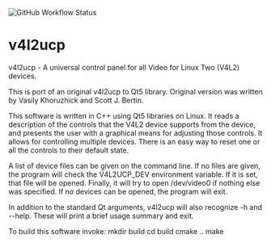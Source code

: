 ![GitHub Workflow Status](https://img.shields.io/github/workflow/status/HedgeHawk/v4l2ucp/CMake)

# v4l2ucp
v4l2ucp - A universal control panel for all Video for Linux Two (V4L2) devices.

This is port of an original v4l2ucp to Qt5 library. Original version was written 
by Vasily Khoruzhick and Scott J. Bertin.

This software is written in C++ using Qt5 libraries on Linux. It reads a
description of the controls that the V4L2 device supports from the device,
and presents the user with a graphical means for adjusting those controls.
It allows for controlling multiple devices. There is an easy way
to reset one or all the controls to their default state.

A list of device files can be given on the command line. If no files are
given, the program will check the V4L2UCP_DEV environment variable. If it
is set, that file will be opened. Finally, it will try to open /dev/video0
if nothing else was specified. If no devices can be opened, the program will
exit.

In addition to the standard Qt arguments, v4l2ucp will also recognize -h and
--help. These will print a brief usage summary and exit.

To build this software invoke:
mkdir build
cd build
cmake ..
make
